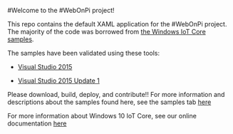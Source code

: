 #Welcome to the #WebOnPi project!

This repo contains the default XAML application for the #WebOnPi project. The majority of the code was borrowed from [the Windows IoT Core samples](https://github.com/ms-iot/samples/tree/develop/IoTCoreDefaultApp).

The samples have been validated using these tools:

* [Visual Studio 2015](http://go.microsoft.com/fwlink/?LinkID=534599)

* [Visual Studio 2015 Update 1](http://go.microsoft.com/fwlink/?LinkID=691134)


Please download, build, deploy, and contribute!!  For more information and descriptions about the samples found here, see the samples tab [here](http://ms-iot.github.io/content/en-US/win10/StartCoding.htm)

For more information about Windows 10 IoT Core, see our online documentation [here](http://windowsondevices.com)


